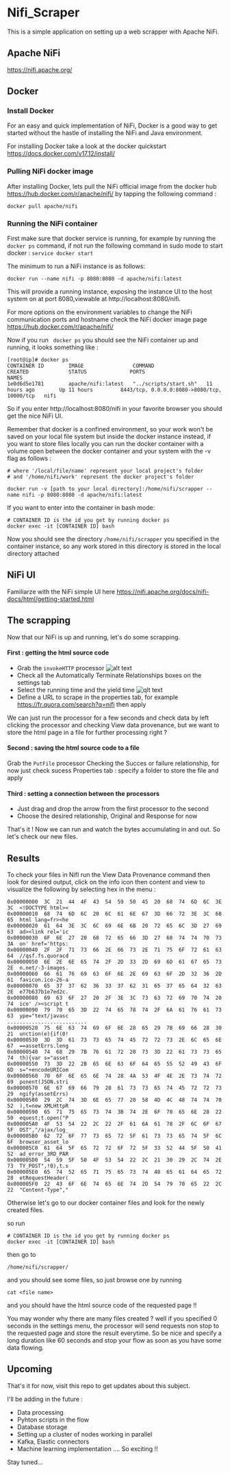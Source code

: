 # Nifi_Scraper

This is a simple application on setting up a web scrapper with Apache NiFi. 

## Apache NiFi
https://nifi.apache.org/

## Docker 

### Install Docker
For an easy and quick implementation of NiFi, Docker is a good way to get started without the hastle of installing the NiFi and Java environment. 

For installing Docker take a look at the docker quickstart https://docs.docker.com/v17.12/install/ 

### Pulling NiFi docker image
After installing Docker, lets pull the NiFi official image from the docker hub https://hub.docker.com/r/apache/nifi/ by tapping the following command :

```
docker pull apache/nifi
```

### Running the NiFi container

First make sure that docker service is running, for example by running the ```docker ps``` command, if not run the following command in sudo mode to start docker :
``` service docker start ```

The minimum to run a NiFi instance is as follows:

```
docker run --name nifi -p 8080:8080 -d apache/nifi:latest
```

This will provide a running instance, exposing the instance UI to the host system on at port 8080,viewable at http://localhost:8080/nifi.

For more options on the environment variables to change the NiFi communication ports and hostname check the NiFi docker image page https://hub.docker.com/r/apache/nifi/

Now if you run ``` docker ps``` you should see the NiFi container up and running, it looks something like : 
```
[root@ip]# docker ps
CONTAINER ID        IMAGE                COMMAND                 CREATED             STATUS              PORTS                                         NAMES
1e0d6d5e1781        apache/nifi:latest   "../scripts/start.sh"   11 hours ago        Up 11 hours         8443/tcp, 0.0.0.0:8080->8080/tcp, 10000/tcp   nifi

```

So if you enter http://localhost:8080/nifi in your favorite browser you should get the nice NiFi UI.  

Remember that docker is a confined environment, so your work won't be saved on your local file system but inside the docker instance instead, if you want to store files locally you can run the docker container with a volume open between the docker container and your system with the -v flag as follows : 

```
# where '/local/file/name' represent your local project's folder
# and '/home/nifi/work' represent the docker project's folder

docker run -v [path to your local directory]:/home/nifi/scrapper --name nifi -p 8080:8080 -d apache/nifi:latest
```

If you want to enter into the container in bash mode:

```
# CONTAINER ID is the id you get by running docker ps
docker exec -it [CONTAINER ID] bash
```
Now you should see the directory ```/home/nifi/scrapper``` you specified in the container instance, so any work stored in this directory is stored in the local directory attached 


## NiFi UI
Familiarze with the NiFi simple UI here https://nifi.apache.org/docs/nifi-docs/html/getting-started.html

## The scrapping
Now that our NiFi is up and running, let's do some scrapping.

#### First : getting the html source code
- Grab the ```invokeHTTP``` processor
![alt text](https://github.com/degharbi/Apache-Nifi-Web-Scrapper/blob/master/Screenshot%20from%202018-11-29%2022-26-27.png)
- Check all the Automatically Terminate Relationships boxes on the settings tab
- Select the running time and the yield time 
![qlt text](https://github.com/degharbi/Apache-Nifi-Web-Scrapper/blob/master/Screenshot%20from%202018-11-29%2022-27-38.png)
- Define a URL to scrape in the properties tab, for example https://fr.quora.com/search?q=nifi then apply

We can just run the processor for a few seconds and check data by left clicking the processor and checking View data provenance, but we want to store the html page in a file for further processing right ? 

#### Second : saving the html source code to a file
Grab the ```PutFile``` processor
Checking the Succes or failure relationship, for now just check sucess
Properties tab : specify a folder to store the file and apply

#### Third : setting a connection between the processors
- Just drag and drop the arrow from the first processor to the second
- Choose the desired relationship, Original and Response for now

That's it !
Now we can run and watch the bytes accumulating in and out. So let's check our new files.

## Results 
To check your files in NifI run the View Data Provenance command then look for desired output, click on the info icon then content and view to visualize the following by selecting hex in the menu :  
```
0x00000000	3C	21	44	4F	43	54	59	50	45	20	68	74	6D	6C	3E	3C	<!DOCTYPE html><
0x00000010	68	74	6D	6C	20	6C	61	6E	67	3D	66	72	3E	3C	68	65	html lang=fr><he
0x00000020	61	64	3E	3C	6C	69	6E	6B	20	72	65	6C	3D	27	69	63	ad><link rel='ic
0x00000030	6F	6E	27	20	68	72	65	66	3D	27	68	74	74	70	73	3A	on' href='https:
0x00000040	2F	2F	71	73	66	2E	66	73	2E	71	75	6F	72	61	63	64	//qsf.fs.quoracd
0x00000050	6E	2E	6E	65	74	2F	2D	33	2D	69	6D	61	67	65	73	2E	n.net/-3-images.
0x00000060	66	61	76	69	63	6F	6E	2E	69	63	6F	2D	32	36	2D	61	favicon.ico-26-a
0x00000070	65	37	37	62	36	33	37	62	31	65	37	65	64	32	63	2E	e77b637b1e7ed2c.
0x00000080	69	63	6F	27	20	2F	3E	3C	73	63	72	69	70	74	20	74	ico' /><script t
0x00000090	79	70	65	3D	22	74	65	78	74	2F	6A	61	76	61	73	63	ype="text/javasc
..........................
0x00000520	75	6E	63	74	69	6F	6E	28	65	29	7B	69	66	28	30	21	unction(e){if(0!
0x00000530	3D	3D	61	73	73	65	74	45	72	72	73	2E	6C	65	6E	67	==assetErrs.leng
0x00000540	74	68	29	7B	76	61	72	20	73	3D	22	61	73	73	65	74	th){var s="asset
0x00000550	73	3D	22	2B	65	6E	63	6F	64	65	55	52	49	43	6F	6D	s="+encodeURICom
0x00000560	70	6F	6E	65	6E	74	28	4A	53	4F	4E	2E	73	74	72	69	ponent(JSON.stri
0x00000570	6E	67	69	66	79	28	61	73	73	65	74	45	72	72	73	29	ngify(assetErrs)
0x00000580	29	2C	74	3D	6E	65	77	20	58	4D	4C	48	74	74	70	52	),t=new XMLHttpR
0x00000590	65	71	75	65	73	74	3B	74	2E	6F	70	65	6E	28	22	50	equest;t.open("P
0x000005A0	4F	53	54	22	2C	22	2F	61	6A	61	78	2F	6C	6F	67	5F	OST","/ajax/log_
0x000005B0	62	72	6F	77	73	65	72	5F	61	73	73	65	74	5F	6C	6F	browser_asset_lo
0x000005C0	61	64	5F	65	72	72	6F	72	5F	33	52	44	5F	50	41	52	ad_error_3RD_PAR
0x000005D0	54	59	5F	50	4F	53	54	22	2C	21	30	29	2C	74	2E	73	TY_POST",!0),t.s
0x000005E0	65	74	52	65	71	75	65	73	74	48	65	61	64	65	72	28	etRequestHeader(
0x000005F0	22	43	6F	6E	74	65	6E	74	2D	54	79	70	65	22	2C	22	"Content-Type","

```

Otherwise let's go to our docker container files and look for the newly created files.

so run 
```
# CONTAINER ID is the id you get by running docker ps
docker exec -it [CONTAINER ID] bash
```
then go to 
```
/home/nifi/scrapper/
```
and you should see some files, so just browse one by running 
```
cat <file name>
```
and you should have the html source code of the requested page !!

You may wonder why there are many files created ? well if you specified 0 seconds in the settings menu, the processor will send requests non stop to the requested page and store the result everytime. So be nice and specify a long duration like 60 seconds and stop your flow as soon as you have some data flowing. 

## Upcoming

That's it for now, visit this repo to get updates about this subject. 

I'll be adding in the future :
- Data processing 
- Pyhton scripts in the flow
- Database storage 
- Setting up a cluster of nodes working in parallel 
- Kafka, Elastic connectors
- Machine learning implementation .... So exciting !!

Stay tuned... 




